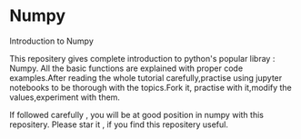# Numpy
Introduction to Numpy

This repositery gives complete introduction to python's popular libray : Numpy.
All the basic functions are explained with proper code examples.After reading the whole tutorial carefully,practise using jupyter notebooks to be thorough with the topics.Fork it, practise with it,modify the values,experiment with them.

If followed carefully , you will be at good position in numpy with this repositery.
Please star it , if you find this repositery useful.


